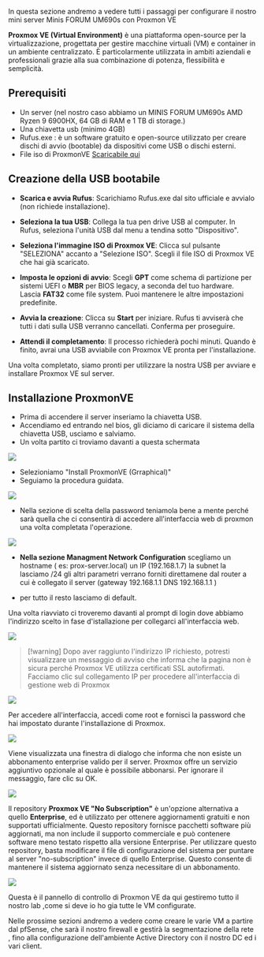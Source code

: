 In questa sezione andremo a vedere tutti i passaggi per configurare il nostro mini server Minis FORUM UM690s con Proxmon VE 

**Proxmox VE (Virtual Environment)** è una piattaforma open-source per la virtualizzazione, progettata per gestire macchine virtuali (VM) e container in un ambiente centralizzato. È particolarmente utilizzata in ambiti aziendali e professionali grazie alla sua combinazione di potenza, flessibilità e semplicità.

## Prerequisiti 

- Un server (nel nostro caso abbiamo un MINIS FORUM UM690s AMD Ryzen 9 6900HX, 64 GB di RAM e 1 TB di storage.)
- Una chiavetta usb (minimo 4GB)
- Rufus.exe : è un software gratuito e open-source utilizzato per creare dischi di avvio (bootable) da dispositivi come USB o dischi esterni.
- File iso di ProxmonVE [Scaricabile qui ](https://www.youtube.com/redirect?event=video_description&redir_token=QUFFLUhqbTRsUTdtQVJKQzM4UGxFcFBsajY2a0g0NHhQd3xBQ3Jtc0trS0JqakI2WlliZEZCU2hsTVNtby1hWjRzcF95aGx6cG5DTFB3R0JRZ0JxdG5INW9wSzJ5WFFab3h2OGVNX1ZpTEN1bFo1a1llanA4NC1kLUk3aHNpYnBiN3laTHl5VTh0U29TQ0k4eUcxU1RGb3ozSQ&q=https%3A%2F%2Fwww.proxmox.com%2Fen%2Fdownloads%2Fproxmox-virtual-environment%2Fiso&v=6YZXI1uBF6I)

## Creazione della USB bootabile

- **Scarica e avvia Rufus**: Scarichiamo Rufus.exe dal sito ufficiale e avvialo (non richiede installazione).

- **Seleziona la tua USB**: Collega la tua pen drive USB al computer. In Rufus, seleziona l'unità USB dal menu a tendina sotto "Dispositivo".

- **Seleziona l'immagine ISO di Proxmox VE**: Clicca sul pulsante "SELEZIONA" accanto a "Selezione ISO". Scegli il file ISO di Proxmox VE che hai già scaricato.

- **Imposta le opzioni di avvio**: Scegli **GPT** come schema di partizione per sistemi UEFI o **MBR** per BIOS legacy, a seconda del tuo hardware. Lascia **FAT32** come file system. Puoi mantenere le altre impostazioni predefinite.

- **Avvia la creazione**: Clicca su **Start** per iniziare. Rufus ti avviserà che tutti i dati sulla USB verranno cancellati. Conferma per proseguire.

- **Attendi il completamento**: Il processo richiederà pochi minuti. Quando è finito, avrai una USB avviabile con Proxmox VE pronta per l'installazione.

Una volta completato, siamo pronti per utilizzare la nostra USB per avviare e installare Proxmox VE sul server.

## Installazione ProxmonVE 

- Prima di accendere il server inseriamo la chiavetta USB.
- Accendiamo ed entrando nel bios, gli diciamo di caricare il sistema della chiavetta USB, usciamo e salviamo.
- Un volta partito ci troviamo davanti a questa schermata

![](zzz_imglab/pve-grub-menu.png) 

- Selezioniamo "Install ProxmonVE (Grraphical)"  
- Seguiamo la procedura guidata.

![](zzz_imglab/choose-root-password.png)

- Nella sezione di scelta della password teniamola bene a mente perché sarà quella che ci consentirà di accedere all'interfaccia web di proxmon una volta completata l'operazione.

![](zzz_imglab/proxmox-network-configuration.png)

- **Nella sezione Managment Network Configuration** scegliamo un hostname ( es: prox-server.local) un IP (192.168.1.7) la subnet la lasciamo /24  gli altri parametri verrano forniti direttamene dal router a cui è collegato il server (gateway 192.168.1.1 DNS 192.168.1.1 )

- per tutto il resto lasciamo di default.

Una volta riavviato ci troveremo davanti al prompt di login dove abbiamo l'indirizzo scelto in fase d'istallazione per collegarci all'interfaccia web.

![](zzz_imglab/proxmox-welcome-output.png)

>[!warning] Dopo aver raggiunto l'indirizzo IP richiesto, potresti visualizzare un messaggio di avviso che informa che la pagina non è sicura perché Proxmox VE utilizza certificati SSL autofirmati. Facciamo  clic sul collegamento IP per procedere all'interfaccia di gestione web di Proxmox

![](zzz_imglab/accept-proxmox-certificate-and-proceed.png)

Per accedere all'interfaccia, accedi come root e fornisci la password che hai impostato durante l'installazione di Proxmox.

![](zzz_imglab/loginprox.jpg)

Viene visualizzata una finestra di dialogo che informa che non esiste un abbonamento enterprise valido per il server. Proxmox offre un servizio aggiuntivo opzionale al quale è possibile abbonarsi. Per ignorare il messaggio, fare clic su OK.

![](zzz_imglab/no-valid-subsciption-proxmox-message.png)

Il repository **Proxmox VE "No Subscription"** è un'opzione alternativa a quello **Enterprise**, ed è utilizzato per ottenere aggiornamenti gratuiti e non supportati ufficialmente. Questo repository fornisce pacchetti software più aggiornati, ma non include il supporto commerciale e può contenere software meno testato rispetto alla versione Enterprise. Per utilizzare questo repository, basta modificare il file di configurazione del sistema per puntare al server "no-subscription" invece di quello Enterprise. Questo consente di mantenere il sistema aggiornato senza necessitare di un abbonamento.

![](zzz_imglab/nosubprox.jpg)

Questa è il pannello di controllo di Proxmon VE da qui gestiremo tutto il nostro lab ,come si deve io ho gia tutte le VM configurate. 

Nelle prossime sezioni andremo a vedere come creare le varie VM a partire dal pfSense, che sarà il nostro firewall e gestirà la segmentazione della rete , fino alla configurazione dell'ambiente Active Directory con il nostro DC ed i vari client.

